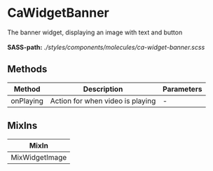 # CaWidgetBanner

The banner widget, displaying an image with text and button<br><br> **SASS-path:** _./styles/components/molecules/ca-widget-banner.scss_

## Methods

<!-- @vuese:CaWidgetBanner:methods:start -->
|Method|Description|Parameters|
|---|---|---|
|onPlaying|Action for when video is playing|-|

<!-- @vuese:CaWidgetBanner:methods:end -->


## MixIns

<!-- @vuese:CaWidgetBanner:mixIns:start -->
|MixIn|
|---|
|MixWidgetImage|

<!-- @vuese:CaWidgetBanner:mixIns:end -->


